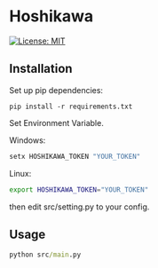 # Hoshikawa
[![License: MIT](https://img.shields.io/badge/License-MIT-green.svg)](https://opensource.org/licenses/MIT)

## Installation

Set up pip dependencies:

```
pip install -r requirements.txt
```

Set Environment Variable.

Windows:

```cmd
setx HOSHIKAWA_TOKEN "YOUR_TOKEN"
```

Linux:

```bash
export HOSHIKAWA_TOKEN="YOUR_TOKEN"
```

then edit src/setting.py to your config.

## Usage

```cmd
python src/main.py
```
